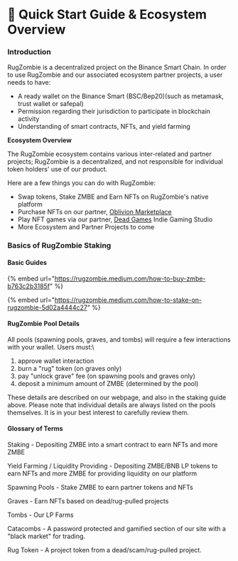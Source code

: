 # 🏁 Quick Start Guide & Ecosystem Overview

### **Introduction**

RugZombie is a decentralized project on the Binance Smart Chain. In order to use RugZombie and our associated ecosystem partner projects, a user needs to have:&#x20;

* A ready wallet on the Binance Smart (BSC/Bep20)(such as metamask, trust wallet or safepal)&#x20;
* Permission regarding their jurisdiction to participate in blockchain activity
* Understanding of smart contracts, NFTs, and yield farming

**Ecosystem Overview**

The RugZombie ecosystem contains various inter-related and partner projects; RugZombie is a decentralized, and not responsible for individual token holders' use of our product.

Here are a few things you can do with RugZombie:&#x20;

* Swap tokens, Stake ZMBE and Earn NFTs on RugZombie's native platform
* Purchase NFTs on our partner, [Oblivion Marketplace](../nft-marketplace-+-gamefi-services/oblivion-nft-marketplace/)
* Play NFT games via our partner, [Dead Games](../nft-marketplace-+-gamefi-services/) Indie Gaming Studio
* More Ecosystem and Partner Projects to come

### **Basics of RugZombie Staking**

#### **Basic Guides**

{% embed url="https://rugzombie.medium.com/how-to-buy-zmbe-b763c2b3185f" %}

{% embed url="https://rugzombie.medium.com/how-to-stake-on-rugzombie-5d02a4444c27" %}

#### RugZombie Pool Details

All pools (spawning pools, graves, and tombs) will require a few interactions with your wallet. Users must:\


1. approve wallet interaction
2. burn a "rug" token (on graves only)&#x20;
3. pay "unlock grave" fee (on spawning pools and graves only)
4. deposit a minimum amount of ZMBE (determined by the pool)&#x20;

These details are described on our webpage, and also in the staking guide above. Please note that individual details are always listed on the pools themselves. It is in your best interest to carefully review them.



#### Glossary of Terms

Staking - Depositing ZMBE into a smart contract to earn NFTs and more ZMBE

Yield Farming / Liquidity Providing - Depositing ZMBE/BNB LP tokens to earn NFTs and more ZMBE for providing liquidity on our platform

Spawning Pools - Stake ZMBE to earn partner tokens and NFTs

Graves - Earn NFTs based on dead/rug-pulled projects&#x20;

Tombs - Our LP Farms

Catacombs - A password protected and gamified section of our site with a "black market" for trading.

Rug Token - A project token from a dead/scam/rug-pulled project.&#x20;

